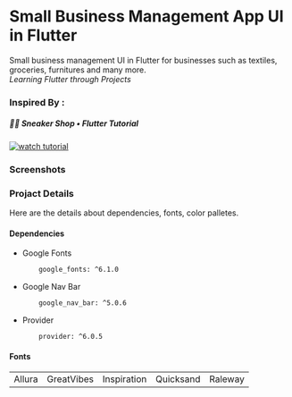 # Small Business Management App UI in Flutter

Small business management UI in Flutter for businesses such as textiles, groceries, furnitures and many more. <br>
*Learning Flutter through Projects*

### Inspired By :

##### 📱👟 Sneaker Shop • Flutter Tutorial
[![watch tutorial](https://i.ytimg.com/vi/UcwsuZP071Y/hq720.jpg)](https://youtu.be/UcwsuZP071Y)

### Screenshots

### Projact Details

Here are the details about dependencies, fonts, color palletes.

#### Dependencies

* Google Fonts
    ```bash
        google_fonts: ^6.1.0
    ```
* Google Nav Bar
    ```bash
        google_nav_bar: ^5.0.6
    ```
* Provider
    ```bash
        provider: ^6.0.5
    ```

#### Fonts
 
<table>
    <tr>
    <td>Allura</td>
    <td>GreatVibes</td>
    <td>Inspiration</td>
    <td>Quicksand</td>
    <td>Raleway</td>
    </tr>
</table>